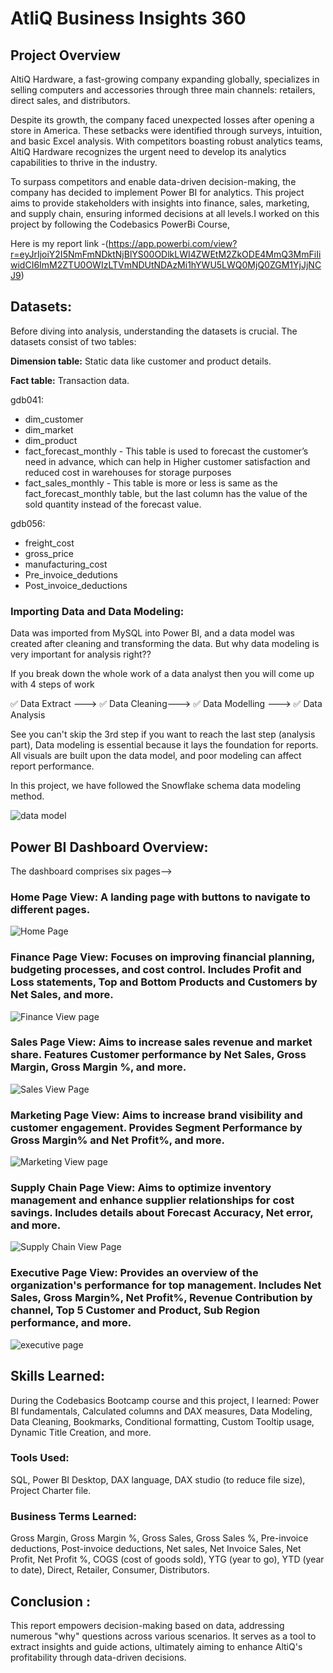 # AtliQ Business Insights 360

## Project Overview

AltiQ Hardware, a fast-growing company expanding globally, specializes in selling computers and accessories through three main channels: retailers, direct sales, and distributors.

Despite its growth, the company faced unexpected losses after opening a store in America. These setbacks were identified through surveys, intuition, and basic Excel analysis. With competitors boasting robust analytics teams, AltiQ Hardware recognizes the urgent need to develop its analytics capabilities to thrive in the industry.

To surpass competitors and enable data-driven decision-making, the company has decided to implement Power BI for analytics. This project aims to provide stakeholders with insights into finance, sales, marketing,
 and supply chain, ensuring informed decisions at all levels.I worked on this project by following the Codebasics PowerBi Course, 

Here is my report link -(https://app.powerbi.com/view?r=eyJrIjoiY2I5NmFmNDktNjBlYS00ODlkLWI4ZWEtM2ZkODE4MmQ3MmFiIiwidCI6ImM2ZTU0OWIzLTVmNDUtNDAzMi1hYWU5LWQ0MjQ0ZGM1YjJjNCJ9)


## Datasets:

Before diving into analysis, understanding the datasets is crucial. The datasets consist of two tables:

**Dimension table:** Static data like customer and product details.

**Fact table:** Transaction data.

gdb041:
* dim_customer
* dim_market
* dim_product
* fact_forecast_monthly - This table is used to forecast the customer’s need in advance, which can help in Higher customer satisfaction and reduced cost in warehouses for storage purposes
* fact_sales_monthly - This table is more or less is same as the fact_forecast_monthly table, but the last column has the value of the sold quantity instead of the forecast value.

gdb056:
* freight_cost
* gross_price
* manufacturing_cost
* Pre_invoice_dedutions
* Post_invoice_deductions


### Importing Data and Data Modeling:

Data was imported from MySQL into Power BI, and a data model was created after cleaning and transforming the data. But why data modeling is very important for analysis right??

If you break down the whole work of a data analyst then you will come up with 4 steps of work 

✅ Data Extract ---> ✅ Data Cleaning---> ✅ Data Modelling ---> ✅ Data Analysis

See you can't skip the 3rd step if you want to reach the last step (analysis part), 
Data modeling is essential because it lays the foundation for reports. All visuals are built upon the data model, and poor modeling can affect report performance.

In this project, we have followed the Snowflake schema data modeling method. 


![data model](https://github.com/Akashsingh1916/Business-Insights-360/assets/146354971/2285afcc-e8f4-4b94-abae-ea1d89e6cba9)


## Power BI Dashboard Overview:

The dashboard comprises six pages-->

### Home Page View: A landing page with buttons to navigate to different pages.

![Home Page](https://github.com/user-attachments/assets/7155481f-73f5-4793-ac29-d4b7fab79fd4)


### Finance Page View: Focuses on improving financial planning, budgeting processes, and cost control. Includes Profit and Loss statements, Top and Bottom Products and Customers by Net Sales, and more.

![Finance View page](https://github.com/user-attachments/assets/caef4b6f-4652-46b3-88ed-b2aa2fc5027f)


### Sales Page View: Aims to increase sales revenue and market share. Features Customer performance by Net Sales, Gross Margin, Gross Margin %, and more.

![Sales View Page](https://github.com/user-attachments/assets/8f5a4adc-33b3-4610-87b1-834fc9cd11e7)



### Marketing Page View: Aims to increase brand visibility and customer engagement. Provides Segment Performance by Gross Margin% and Net Profit%, and more.

![Marketing View page](https://github.com/user-attachments/assets/28042eba-1717-4955-83db-e2c382fbb22d)


### Supply Chain Page View: Aims to optimize inventory management and enhance supplier relationships for cost savings. Includes details about Forecast Accuracy, Net error, and more.

![Supply Chain View Page](https://github.com/user-attachments/assets/4bc15e3d-8af8-4f61-b2c0-7a7d6af7b8da)


### Executive Page View: Provides an overview of the organization's performance for top management. Includes Net Sales, Gross Margin%, Net Profit%, Revenue Contribution by channel, Top 5 Customer and Product, Sub Region performance, and more.

![executive page](https://github.com/Akashsingh1916/Business-Insights-360/assets/146354971/cff56379-243d-4e2e-96e5-e21e1624de3f)


## Skills Learned:

During the Codebasics Bootcamp course and this project, I learned:
Power BI fundamentals,
Calculated columns and DAX measures,
Data Modeling, Data Cleaning, Bookmarks, Conditional formatting,
Custom Tooltip usage, Dynamic Title Creation, and more.

### Tools Used:

SQL, Power BI Desktop, DAX language, DAX studio (to reduce file size), Project Charter file.

### Business Terms Learned:

Gross Margin, Gross Margin %, Gross Sales, Gross Sales %, Pre-invoice deductions, Post-invoice deductions, Net sales, Net Invoice Sales, Net Profit, Net Profit %, COGS (cost of goods sold), YTG (year to go), YTD (year to date), Direct, Retailer, Consumer, Distributors.

## Conclusion :

This report empowers decision-making based on data, addressing numerous "why" questions across various scenarios. It serves as a tool to extract insights and guide actions, ultimately aiming to enhance AltiQ's profitability through data-driven decisions.
